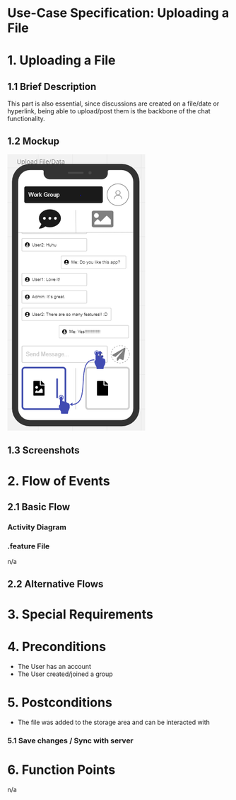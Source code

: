 # Use-Case Specification: Uploading a File

# 1. Uploading a File

## 1.1 Brief Description
This part is also essential, since discussions are created on a file/date or hyperlink, being able to upload/post them is the backbone of the chat
functionality.

## 1.2 Mockup
![OUCD](./Mock_ups/Upload%20File.PNG)

## 1.3 Screenshots


# 2. Flow of Events

## 2.1 Basic Flow


### Activity Diagram


### .feature File
n/a

## 2.2 Alternative Flows


# 3. Special Requirements


# 4. Preconditions
- The User has an account
- The User created/joined a group

# 5. Postconditions
- The file was added to the storage area and can be interacted with


### 5.1 Save changes / Sync with server

# 6. Function Points
n/a